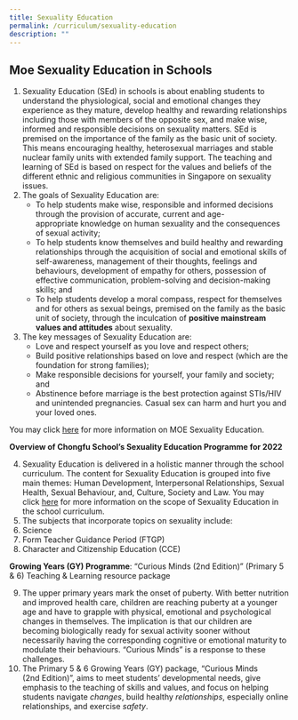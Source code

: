 ```yaml
---
title: Sexuality Education
permalink: /curriculum/sexuality-education
description: ""
---
```

## Moe Sexuality Education in Schools

1.  Sexuality Education (SEd) in schools is about enabling students to understand the physiological, social and emotional changes they experience as they mature, develop healthy and rewarding relationships including those with members of the opposite sex, and make wise, informed and responsible decisions on sexuality matters. SEd is premised on the importance of the family as the basic unit of society. This means encouraging healthy, heterosexual marriages and stable nuclear family units with extended family support. The teaching and learning of SEd is based on respect for the values and beliefs of the different ethnic and religious communities in Singapore on sexuality issues.
2.  The goals of Sexuality Education are:
    *   To help students make wise, responsible and informed decisions through the provision of accurate, current and age-appropriate knowledge on human sexuality and the consequences of sexual activity;
    *   To help students know themselves and build healthy and rewarding relationships through the acquisition of social and emotional skills of self-awareness, management of their thoughts, feelings and behaviours, development of empathy for others, possession of effective communication, problem-solving and decision-making skills; and
    *   To help students develop a moral compass, respect for themselves and for others as sexual beings, premised on the family as the basic unit of society, through the inculcation of **positive mainstream values and attitudes** about sexuality.
3.  The key messages of Sexuality Education are:
    *   Love and respect yourself as you love and respect others;
    *   Build positive relationships based on love and respect (which are the foundation for strong families);
    *   Make responsible decisions for yourself, your family and society; and
    *   Abstinence before marriage is the best protection against STIs/HIV and unintended pregnancies. Casual sex can harm and hurt you and your loved ones.

You may click [here](https://www.moe.gov.sg/education/programmes/social-emotional-learning/sexuality-education/) for more information on MOE Sexuality Education.

**Overview of Chongfu School’s Sexuality Education Programme for 2022**

4.  Sexuality Education is delivered in a holistic manner through the school curriculum. The content for Sexuality Education is grouped into five main themes: Human Development, Interpersonal Relationships, Sexual Health, Sexual Behaviour, and, Culture, Society and Law. You may click [here](https://www.moe.gov.sg/education/programmes/social-and-emotional-learning/sexuality-education/scope-and-teaching-approach-of-sexuality-education-in-schools) for more information on the scope of Sexuality Education in the school curriculum.
5.  The subjects that incorporate topics on sexuality include:
6.  Science
7.  Form Teacher Guidance Period (FTGP)
8.  Character and Citizenship Education (CCE)

**Growing Years (GY) Programme**: “Curious Minds (2nd Edition)” (Primary 5 & 6) Teaching & Learning resource package

9.  The upper primary years mark the onset of puberty. With better nutrition and improved health care, children are reaching puberty at a younger age and have to grapple with physical, emotional and psychological changes in themselves. The implication is that our children are becoming biologically ready for sexual activity sooner without necessarily having the corresponding cognitive or emotional maturity to modulate their behaviours. “Curious Minds” is a response to these challenges.
10.  The Primary 5 & 6 Growing Years (GY) package, “Curious Minds (2nd Edition)”, aims to meet students’ developmental needs, give emphasis to the teaching of skills and values, and focus on helping students navigate _changes_, build healthy _relationships_, especially online relationships, and exercise _safety_.